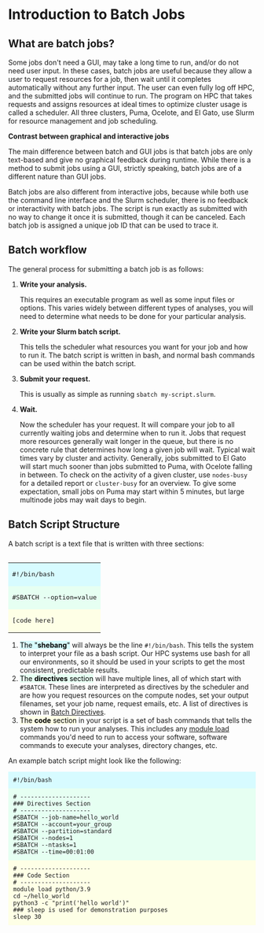 <link rel="stylesheet" href="../../../assets/stylesheets/tables.css">
<link rel="stylesheet" href="../../../assets/stylesheets/code.css">


# Introduction to Batch Jobs


## What are batch jobs?

Some jobs don't need a GUI, may take a long time to run, and/or do not need user input. In these cases, batch jobs are useful because they allow a user to request resources for a job, then wait until it completes automatically without any further input. The user can even fully log off HPC, and the submitted jobs will continue to run.  The program on HPC that takes requests and assigns resources at ideal times to optimize cluster usage is called a scheduler. All three clusters, Puma, Ocelote, and El Gato, use Slurm for resource management and job scheduling.

**Contrast between graphical and interactive jobs**

The main difference between batch and GUI jobs is that batch jobs are only text-based and give no graphical feedback during runtime. While there is a method to submit jobs using a GUI, strictly speaking, batch jobs are of a different nature than GUI jobs.

Batch jobs are also different from interactive jobs, because while both use the command line interface and the Slurm scheduler, there is no feedback or interactivity with batch jobs. The script is run exactly as submitted with no way to change it once it is submitted, though it can be canceled. Each batch job is assigned a unique job ID that can be used to trace it.

## Batch workflow

The general process for submitting a batch job is as follows:

1. **Write your analysis.** 

    This requires an executable program as well as some input files or options. This varies widely between different types of analyses, you will need to determine what needs to be done for your particular analysis.

2. **Write your Slurm batch script.** 

    This tells the scheduler what resources you want for your job and how to run it. The batch script is written in bash, and normal bash commands can be used within the batch script.

3. **Submit your request.** 

    This is usually as simple as running `sbatch my-script.slurm`.

4. **Wait.** 

    Now the scheduler has your request. It will compare your job to all currently waiting jobs and determine when to run it. Jobs that request more resources generally wait longer in the queue, but there is no concrete rule that determines how long a given job will wait. Typical wait times vary by cluster and activity. Generally, jobs submitted to El Gato will start much sooner than jobs submitted to Puma, with Ocelote falling in between. To check on the activity of a given cluster, use ```nodes-busy``` for a detailed report or ```cluster-busy``` for an overview. To give some expectation, small jobs on Puma may start within 5 minutes, but large multinode jobs may wait days to begin.


## Batch Script Structure

A batch script is a text file that is written with three sections:

<html>
<div class="table-container">
<table cellspacing="0" cellpadding="0" align="right" >
    <tr>
        <td style="background-color: #d7fbff;"><pre>#!/bin/bash</pre></td>
    </tr>
    <tr>
        <td style="background-color: #e6fff2;"><pre>#SBATCH --option=value</pre></td>
    </tr>
    <tr>
        <td style="background-color: #feffe6;"><pre>[code here]</pre></td>
    </tr>
</table>
</div>
</html>

1. <mark style="background-color: #d7fbff;">The "**shebang**"</mark> will always be the line ```#!/bin/bash```. This tells the system to interpret your file as a bash script. Our HPC systems use bash for all our environments, so it should be used in your scripts to get the most consistent, predictable results.
2. <mark style="background-color: #e6fff2;">The **directives** section</mark> will have multiple lines, all of which start with ```#SBATCH```. These lines are interpreted as directives by the scheduler and are how you request resources on the compute nodes, set your output filenames, set your job name, request emails, etc. A list of directives is shown in [Batch Directives](../batch_directives/).
3. <mark style="background-color: #feffe6;">The **code** section</mark> in your script is a set of bash commands that tells the system how to run your analyses. This includes any [module load](../../../software/modules/) commands you'd need to run to access your software, software commands to execute your analyses, directory changes, etc. 

An example batch script might look like the following:

<!-- Sorry for the mess below, it's the only way I could get the code block to have multiple background colors and be able to be copied to the clipboard-->

<html>
<div class="code-container">
  <pre style="background-color: transparent;"><code  style="background-color: transparent;"><div style="background-color: #d7fbff; padding: 10px;">#!/bin/bash</div><div style="background-color: #e6fff2; padding: 10px;"><span># --------------------
### Directives Section
# --------------------
#SBATCH --job-name=hello_world
#SBATCH --account=your_group
#SBATCH --partition=standard
#SBATCH --nodes=1
#SBATCH --ntasks=1
#SBATCH --time=00:01:00</span></div><div style="background-color: #feffe6; padding: 10px;"># --------------------
### Code Section
# --------------------
module load python/3.9
cd ~/hello_world
python3 -c "print('hello world')"
### sleep is used for demonstration purposes
sleep 30</div></code></pre>
</div>
</html>


